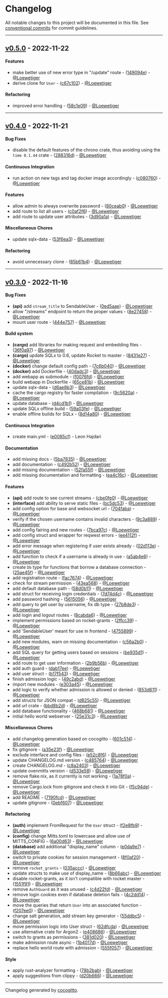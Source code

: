 # Changelog
All notable changes to this project will be documented in this file. See [conventional commits](https://www.conventionalcommits.org/) for commit guidelines.

- - -
## [v0.5.0](https://github.com/Loewetiger/OvenMitts/compare/v0.4.0..v0.5.0) - 2022-11-22
#### Features
- make better use of new error type in "/update" route - ([149094e](https://github.com/Loewetiger/OvenMitts/commit/149094e20867d80e3497286f163f5b722cfe564e)) - [@Loewetiger](https://github.com/Loewetiger)
- derive clone for `User` - ([c67c102](https://github.com/Loewetiger/OvenMitts/commit/c67c1024e1042eae09cac479ed9e0c1f418a3123)) - [@Loewetiger](https://github.com/Loewetiger)
#### Refactoring
- improved error handling - ([58c1e09](https://github.com/Loewetiger/OvenMitts/commit/58c1e0959fe99d9802e61f954a4146d26656c276)) - [@Loewetiger](https://github.com/Loewetiger)

- - -

## [v0.4.0](https://github.com/Loewetiger/OvenMitts/compare/v0.3.0..v0.4.0) - 2022-11-21
#### Bug Fixes
- disable the default features of the chrono crate, thus avoiding using the `time 0.1.44` crate - ([288316d](https://github.com/Loewetiger/OvenMitts/commit/288316dc35353ed202954e53228f14f93e104952)) - [@Loewetiger](https://github.com/Loewetiger)
#### Continuous Integration
- run action on new tags and tag docker image accordingly - ([c080760](https://github.com/Loewetiger/OvenMitts/commit/c080760fec64f2c1061ee59a768182122af85b5e)) - [@Loewetiger](https://github.com/Loewetiger)
#### Features
- allow admin to always overwrite password - ([80ceab0](https://github.com/Loewetiger/OvenMitts/commit/80ceab0048c72ef600d81625cddc3958480f9e3d)) - [@Loewetiger](https://github.com/Loewetiger)
- add route to list all users - ([c0af2f6](https://github.com/Loewetiger/OvenMitts/commit/c0af2f689777e8a58f1d36a7d59bad79545c423d)) - [@Loewetiger](https://github.com/Loewetiger)
- add route to update user attributes - ([3d90a1a](https://github.com/Loewetiger/OvenMitts/commit/3d90a1a1527fd893b22b23da28c48d36ab587b51)) - [@Loewetiger](https://github.com/Loewetiger)
#### Miscellaneous Chores
- update sqlx-data - ([53f6ea3](https://github.com/Loewetiger/OvenMitts/commit/53f6ea3d493adbf6d2a2234a4122c8e39c4358d9)) - [@Loewetiger](https://github.com/Loewetiger)
#### Refactoring
- avoid unnecessary clone - ([85b61b4](https://github.com/Loewetiger/OvenMitts/commit/85b61b4236743f1e489b04d8bf7d7bbca0511e92)) - [@Loewetiger](https://github.com/Loewetiger)

- - -

## [v0.3.0](https://github.com/Loewetiger/OvenMitts/compare/v0.2.0..v0.3.0) - 2022-11-16
#### Bug Fixes
- **(api)** add `stream_title` to SendableUser - ([0ed5aae](https://github.com/Loewetiger/OvenMitts/commit/0ed5aae14636157aa4026d0c6cc089f3a61717b3)) - [@Loewetiger](https://github.com/Loewetiger)
- allow "/streams" endpoint to return the proper values - ([8e27458](https://github.com/Loewetiger/OvenMitts/commit/8e27458c1ee8effcaa1f6d150f98147efaa76d05)) - [@Loewetiger](https://github.com/Loewetiger)
- mount user route - ([444e757](https://github.com/Loewetiger/OvenMitts/commit/444e7571aca56fce5ef0488bb55fa5fbc36f2edb)) - [@Loewetiger](https://github.com/Loewetiger)
#### Build system
- **(cargo)** add libraries for making request and embedding files - ([36f0a97](https://github.com/Loewetiger/OvenMitts/commit/36f0a97fb4884ed07800da3e1312175beac82c33)) - [@Loewetiger](https://github.com/Loewetiger)
- **(cargo)** update SQLx to 0.6, update Rocket to master - ([8431e27](https://github.com/Loewetiger/OvenMitts/commit/8431e2755135e229d678f25a93e62d5dff682f30)) - [@Loewetiger](https://github.com/Loewetiger)
- **(docker)** change default config path - ([7c6b040](https://github.com/Loewetiger/OvenMitts/commit/7c6b0405371ed59a96f1107aeca0c43e16ca20d7)) - [@Loewetiger](https://github.com/Loewetiger)
- **(docker)** add Dockerfile - ([40dadc3](https://github.com/Loewetiger/OvenMitts/commit/40dadc3ec9504e9c75aa0db67663fe3e9af5fe6c)) - [@Loewetiger](https://github.com/Loewetiger)
- add webapp as submodule - ([f0076fd](https://github.com/Loewetiger/OvenMitts/commit/f0076fdd6155af9c865fa34a60803ca1aa6ffb2a)) - [@Loewetiger](https://github.com/Loewetiger)
- build webapp in Dockerfile - ([65ce81b](https://github.com/Loewetiger/OvenMitts/commit/65ce81b59d7f2d7f686e3606080719b293686a1d)) - [@Loewetiger](https://github.com/Loewetiger)
- update sqlx-data - ([d6ae8b3](https://github.com/Loewetiger/OvenMitts/commit/d6ae8b3d6f5219502f558f4161ef520be531bd83)) - [@Loewetiger](https://github.com/Loewetiger)
- cache the cargo registry for faster compilation - ([9c5620a](https://github.com/Loewetiger/OvenMitts/commit/9c5620a645f525d9e90ab6003ea94298fadb6617)) - [@Loewetiger](https://github.com/Loewetiger)
- update database - ([d4cd1b1](https://github.com/Loewetiger/OvenMitts/commit/d4cd1b199a342532aa7d65aef14e5707ae0175ec)) - [@Loewetiger](https://github.com/Loewetiger)
- update SQLx offline build - ([59a03fe](https://github.com/Loewetiger/OvenMitts/commit/59a03fe6aff2888494653553b7d06e77d72f4cd7)) - [@Loewetiger](https://github.com/Loewetiger)
- enable offline builds for SQLx - ([8d14a80](https://github.com/Loewetiger/OvenMitts/commit/8d14a80f9b9960e5c22b92f7fb2cffda7737e025)) - [@Loewetiger](https://github.com/Loewetiger)
#### Continuous Integration
- create main.yml - ([e0085cf](https://github.com/Loewetiger/OvenMitts/commit/e0085cf3a0f986dbfd4ff062c4c529694d0572dd)) - Leon Hajdari
#### Documentation
- add missing docs - ([5ba7835](https://github.com/Loewetiger/OvenMitts/commit/5ba7835e185e78aad5227ceb5d5f34ee416082ff)) - [@Loewetiger](https://github.com/Loewetiger)
- add documentation - ([c492b52](https://github.com/Loewetiger/OvenMitts/commit/c492b52ba97e7ca95f43cb6b8bb8dec18faa68e4)) - [@Loewetiger](https://github.com/Loewetiger)
- add missing documentation - ([52fa55f](https://github.com/Loewetiger/OvenMitts/commit/52fa55f568d94908c64e9f7a5f425e8bf48ec5ba)) - [@Loewetiger](https://github.com/Loewetiger)
- add missing documentation and formatting - ([ea4c16c](https://github.com/Loewetiger/OvenMitts/commit/ea4c16cf8a1a2e6716abf51ce081c4c12ebcc00a)) - [@Loewetiger](https://github.com/Loewetiger)
#### Features
- **(api)** add route to see current streams - ([cbe0fe0](https://github.com/Loewetiger/OvenMitts/commit/cbe0fe04999a8fc1e5a95baeafaf3bd62fcac79d)) - [@Loewetiger](https://github.com/Loewetiger)
- **(interface)** add ability to serve static files - ([bc5dc53](https://github.com/Loewetiger/OvenMitts/commit/bc5dc5355ed0e13a8e7bed167e78dd2ea6ff4024)) - [@Loewetiger](https://github.com/Loewetiger)
- add config option for base and websocket url - ([704faba](https://github.com/Loewetiger/OvenMitts/commit/704fabad387a2446e3ca1f7d88d2f6076fdb847a)) - [@Loewetiger](https://github.com/Loewetiger)
- verify if the chosen username contains invalid characters - ([9c3a889](https://github.com/Loewetiger/OvenMitts/commit/9c3a889961c7a395520e89184e61699516ad74ea)) - [@Loewetiger](https://github.com/Loewetiger)
- add config fairing and new routes - ([7bca97c](https://github.com/Loewetiger/OvenMitts/commit/7bca97c757ef48460cd82a06113bd548277ff6a9)) - [@Loewetiger](https://github.com/Loewetiger)
- add config struct and wrapper for reqwest errors - ([ee4112f](https://github.com/Loewetiger/OvenMitts/commit/ee4112f14c6cb59c64ad4adc6053710a2670d7f2)) - [@Loewetiger](https://github.com/Loewetiger)
- add error message when registering if user exists already - ([02d113e](https://github.com/Loewetiger/OvenMitts/commit/02d113ef21aca9ffdf4af28f0c0fb8a28cac3d1a)) - [@Loewetiger](https://github.com/Loewetiger)
- add function to check if a username is already in use - ([a5ab4e6](https://github.com/Loewetiger/OvenMitts/commit/a5ab4e63b37984f91d644d408f1d28d54d4e2002)) - [@Loewetiger](https://github.com/Loewetiger)
- create `Db` type for functions that borrow a database connection - ([25ae45f](https://github.com/Loewetiger/OvenMitts/commit/25ae45f9bcc82a0ec792fc73d4a19288f6ed9091)) - [@Loewetiger](https://github.com/Loewetiger)
- add registration route - ([fac7674](https://github.com/Loewetiger/OvenMitts/commit/fac7674b39e13b0eb3bfcbef4ebc797388de3137)) - [@Loewetiger](https://github.com/Loewetiger)
- check for stream permission - ([43ea568](https://github.com/Loewetiger/OvenMitts/commit/43ea5684994e40466cafe0077c6e20543a191328)) - [@Loewetiger](https://github.com/Loewetiger)
- add default database path - ([58d0b11](https://github.com/Loewetiger/OvenMitts/commit/58d0b11e6da54d618d92e369ffcaa697c8d1a4c5)) - [@Loewetiger](https://github.com/Loewetiger)
- add struct for receiving login credentials - ([7d74d4c](https://github.com/Loewetiger/OvenMitts/commit/7d74d4c5301b3990659427cfcbfb6253ebb2e72d)) - [@Loewetiger](https://github.com/Loewetiger)
- add password hashing - ([5615056](https://github.com/Loewetiger/OvenMitts/commit/5615056589a8abd2de6bc653a3cdc2612ae33d05)) - [@Loewetiger](https://github.com/Loewetiger)
- add query to get user by username, fix db type - ([27b8de3](https://github.com/Loewetiger/OvenMitts/commit/27b8de3340c4206f266bd581ffb2fc7f9b52ad6e)) - [@Loewetiger](https://github.com/Loewetiger)
- add login and logout routes - ([8cabda6](https://github.com/Loewetiger/OvenMitts/commit/8cabda633bbd5a57f772a43d0d0f719f42c5ce57)) - [@Loewetiger](https://github.com/Loewetiger)
- implement permissions based on rocket-grants - ([2ffcc39](https://github.com/Loewetiger/OvenMitts/commit/2ffcc39c87fe92dd4babd412a7b7292db68a0f47)) - [@Loewetiger](https://github.com/Loewetiger)
- add 'SendableUser' meant for use in frontend - ([4755899](https://github.com/Loewetiger/OvenMitts/commit/47558995712f412c99a2ac809a7f3b0fb38a4db1)) - [@Loewetiger](https://github.com/Loewetiger)
- add new modules, warn on missing documentation - ([c56a2b0](https://github.com/Loewetiger/OvenMitts/commit/c56a2b00c189a17faae2a8b70de8760ae11f27d6)) - [@Loewetiger](https://github.com/Loewetiger)
- add SQL query for getting users based on sessions - ([be935d1](https://github.com/Loewetiger/OvenMitts/commit/be935d1ddae4db426f91ee76ea0d9185ce312ed4)) - [@Loewetiger](https://github.com/Loewetiger)
- add route to get user information - ([2b9b56b](https://github.com/Loewetiger/OvenMitts/commit/2b9b56b00769b7b96e14630908e4543ff2b1e73c)) - [@Loewetiger](https://github.com/Loewetiger)
- add auth guard - ([dab17ee](https://github.com/Loewetiger/OvenMitts/commit/dab17ee13c43378c8563e7e557c1a825c6560e49)) - [@Loewetiger](https://github.com/Loewetiger)
- add user struct - ([b17f543](https://github.com/Loewetiger/OvenMitts/commit/b17f543b1e933215bf348174cfffe66427486e3e)) - [@Loewetiger](https://github.com/Loewetiger)
- finish admission logic - ([49c2abd](https://github.com/Loewetiger/OvenMitts/commit/49c2abd49b816a14f2fc8aac351af65917a4a24b)) - [@Loewetiger](https://github.com/Loewetiger)
- import new modules - ([e303a45](https://github.com/Loewetiger/OvenMitts/commit/e303a45f5a245967a4133a8814762fda8e5e759d)) - [@Loewetiger](https://github.com/Loewetiger)
- add logic to verify whether admission is allowed or denied - ([853d611](https://github.com/Loewetiger/OvenMitts/commit/853d611319df150188d8e35ef67e107e155e8b5d)) - [@Loewetiger](https://github.com/Loewetiger)
- add structs for JSON compat - ([d825c55](https://github.com/Loewetiger/OvenMitts/commit/d825c553bddc29993c8c43b3d4f268e7ba230c57)) - [@Loewetiger](https://github.com/Loewetiger)
- add url crate - ([bbd8b2d](https://github.com/Loewetiger/OvenMitts/commit/bbd8b2d22cf597677141cd14125b530dbb1ecb1c)) - [@Loewetiger](https://github.com/Loewetiger)
- add database functionality - ([468b681](https://github.com/Loewetiger/OvenMitts/commit/468b6819518c956983bdef70b1bd5904cc2378ed)) - [@Loewetiger](https://github.com/Loewetiger)
- initial hello world webserver - ([25e31c3](https://github.com/Loewetiger/OvenMitts/commit/25e31c33e10b9ae1829e6faa460d5a8da015b5f2)) - [@Loewetiger](https://github.com/Loewetiger)
#### Miscellaneous Chores
- add changelog generation based on cocogitto - ([601c514](https://github.com/Loewetiger/OvenMitts/commit/601c514efa4dc30e52a587926a94fef68d70db71)) - [@Loewetiger](https://github.com/Loewetiger)
- fix gitignore - ([a35e23f](https://github.com/Loewetiger/OvenMitts/commit/a35e23fe270593f1f762d767eebbab287ff108d2)) - [@Loewetiger](https://github.com/Loewetiger)
- exclude interface and config files - ([e52c8f6](https://github.com/Loewetiger/OvenMitts/commit/e52c8f655b5628a3f00fc090c3ff8474dc13e48d)) - [@Loewetiger](https://github.com/Loewetiger)
- update CHANGELOG.md version - ([c485764](https://github.com/Loewetiger/OvenMitts/commit/c4857649c6ff9a83803ab105a5cafa1db651ccc5)) - [@Loewetiger](https://github.com/Loewetiger)
- create CHANGELOG.md - ([c8a2403](https://github.com/Loewetiger/OvenMitts/commit/c8a2403ea15f606f0d973d51019295d88494d7b0)) - [@Loewetiger](https://github.com/Loewetiger)
- update ovenmitts version - ([d533e58](https://github.com/Loewetiger/OvenMitts/commit/d533e58e0039bbf77d8329211b225a51ab9c3096)) - [@Loewetiger](https://github.com/Loewetiger)
- remove flake.nix, as it currently is not working - ([1a78f0a](https://github.com/Loewetiger/OvenMitts/commit/1a78f0a5017b2a7b54b47965081d83406afc3b32)) - [@Loewetiger](https://github.com/Loewetiger)
- remove Cargo.lock from gitignore and check it into Git - ([f5c94de](https://github.com/Loewetiger/OvenMitts/commit/f5c94deff3f47eb4aceaf697346c64adf2db9be9)) - [@Loewetiger](https://github.com/Loewetiger)
- add README - ([7190fcd](https://github.com/Loewetiger/OvenMitts/commit/7190fcdca075d18cc322628646d4f150f3dc8b86)) - [@Loewetiger](https://github.com/Loewetiger)
- update gitignore - ([0ebf607](https://github.com/Loewetiger/OvenMitts/commit/0ebf6073fbc33a833026a2c28bbed046b1d1145c)) - [@Loewetiger](https://github.com/Loewetiger)
#### Refactoring
- **(auth)** implement FromRequest for the `User` struct - ([f2e8fb9](https://github.com/Loewetiger/OvenMitts/commit/f2e8fb961103899a9457aca7616ed346a9b07c25)) - [@Loewetiger](https://github.com/Loewetiger)
- **(config)** change Mitts.toml to lowercase and allow use of MITTS_CONFIG - ([6a00d63](https://github.com/Loewetiger/OvenMitts/commit/6a00d630d9272030ccf080a9907dcf0471ae9cdf)) - [@Loewetiger](https://github.com/Loewetiger)
- **(database)** add additional "display_name" column - ([e0da9e7](https://github.com/Loewetiger/OvenMitts/commit/e0da9e7e0cb4f628315bd4f57a3f551aff7dcc58)) - [@Loewetiger](https://github.com/Loewetiger)
- switch to private cookies for session management - ([8f0af20](https://github.com/Loewetiger/OvenMitts/commit/8f0af2042d7f0e3a21053eb2c023bf73daa8d0fb)) - [@Loewetiger](https://github.com/Loewetiger)
- remove `rocket_grants` - ([035accc](https://github.com/Loewetiger/OvenMitts/commit/035accc8984c248b7a6821195f7b7e4cf4030e86)) - [@Loewetiger](https://github.com/Loewetiger)
- update structs to make use of display_name - ([8b66abc](https://github.com/Loewetiger/OvenMitts/commit/8b66abcbbeb3dc47bcd8ad03596615b2d061afdf)) - [@Loewetiger](https://github.com/Loewetiger)
- disable rocket-grants, as it isn't compatible with rocket master - ([1551f91](https://github.com/Loewetiger/OvenMitts/commit/1551f9129eeb1a4bfcedfd8cd757f8705b2506da)) - [@Loewetiger](https://github.com/Loewetiger)
- remove `AuthGuard` as it was unused - ([c4d22fd](https://github.com/Loewetiger/OvenMitts/commit/c4d22fd87cabbf5a40057eacc55644bd1b740d9c)) - [@Loewetiger](https://github.com/Loewetiger)
- remove login cookies even if database deletion fails - ([4c2dd14](https://github.com/Loewetiger/OvenMitts/commit/4c2dd146ebf1d19048aa7ea7240569d40ae83b3a)) - [@Loewetiger](https://github.com/Loewetiger)
- move the queries that return `User` into an associated function - ([f207ee0](https://github.com/Loewetiger/OvenMitts/commit/f207ee0eda4f4b88b60e1e705824137f799f9cbf)) - [@Loewetiger](https://github.com/Loewetiger)
- change salt generation, add stream key generator - ([55ddbc5](https://github.com/Loewetiger/OvenMitts/commit/55ddbc5e523a4b4049de4cb5405ba570cd139504)) - [@Loewetiger](https://github.com/Loewetiger)
- move permission logic into User struct - ([62dfcda](https://github.com/Loewetiger/OvenMitts/commit/62dfcdad1e2cf428c5d975723b1631b2e31fe906)) - [@Loewetiger](https://github.com/Loewetiger)
- use alternative crate for Argon2 - ([e408686](https://github.com/Loewetiger/OvenMitts/commit/e4086869fee4dc90b2f6e9b3477342140dcf9204)) - [@Loewetiger](https://github.com/Loewetiger)
- switch to grants as permissions - ([381d020](https://github.com/Loewetiger/OvenMitts/commit/381d020bd0c40d561f1d2c9243a5166e1ea40cfc)) - [@Loewetiger](https://github.com/Loewetiger)
- make admission route async - ([1b4017d](https://github.com/Loewetiger/OvenMitts/commit/1b4017dcdcd7faffc82f67f4faab5594d9e55afd)) - [@Loewetiger](https://github.com/Loewetiger)
- replace hello world route with admission - ([555f057](https://github.com/Loewetiger/OvenMitts/commit/555f057be89965a66dcd08b76daf94715a1be816)) - [@Loewetiger](https://github.com/Loewetiger)
#### Style
- apply rust-analyzer formatting - ([78b2bab](https://github.com/Loewetiger/OvenMitts/commit/78b2bab26af5b0e5efc2f998ca3a044f64a93958)) - [@Loewetiger](https://github.com/Loewetiger)
- apply suggestions from clippy - ([d20b666](https://github.com/Loewetiger/OvenMitts/commit/d20b6667363d5b8f46944fb55faabd2df22e9936)) - [@Loewetiger](https://github.com/Loewetiger)

- - -

Changelog generated by [cocogitto](https://github.com/cocogitto/cocogitto).